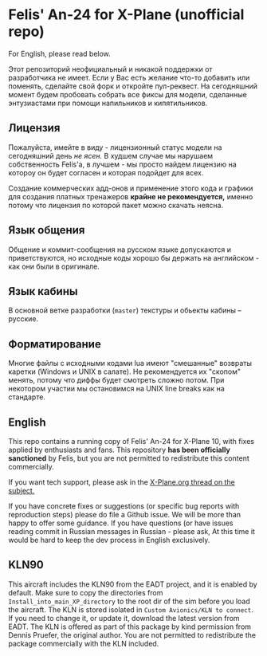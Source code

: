 # Felis' An-24 for X-Plane (unofficial repo)

For English, please read below.

Этот репозиторий неофициальный и никакой поддержки от разработчика не имеет. 
Если у Вас есть желание что-то добавить или поменять, сделайте свой форк и откройте пул-реквест.
На сегодняшний момент будем пробовать собрать все фиксы для модели, сделанные энтузиастами
при помощи напильников и кипятильников.

## Лицензия

Пожалуйста, имейте в виду - лицензионный статус модели на сегодняшний день _не ясен._
В худшем случае мы нарушаем собственность Felis'a, в лучшем - мы просто найдем лицензию
на котороу он будет согласен и которая подойдет для всех.

Создание коммерческих адд-онов и применение этого кода и графики для создания платных тренажеров
__крайне не рекомендуется,__ именно потому что лицензия по которой пакет можно скачать неясна.

## Язык общения

Общение и коммит-сообщения на русском языке допускаются и приветствуются, но исходные коды хорошо бы
держать на английском - как они были в оригинале.

## Язык кабины

В основной ветке разработки (`master`) текстуры и обьекты кабины – русские.

## Форматирование

Многие файлы с исходными кодами lua имеют "смешанные" возвраты каретки (Windows и UNIX в салате).
Не рекомендуется их "скопом" менять, потому что диффы будет смотреть сложно потом. При некотором
участии мы остановимся на UNIX line breaks как на стандарте.

## English

This repo contains a running copy of Felis' An-24 for X-Plane 10, with fixes applied by enthusiasts
and fans. This repository **has been officially sanctioned** by Felis, but you are not permitted
to redistribute this content commercially.

If you want tech support, please ask in the [X-Plane.org thread on the subject.](http://forums.x-plane.org/index.php?/forums/topic/115549-ann-an-24-grassroots-repo-on-github/)

If you have concrete fixes or suggestions (or specific bug reports with reproduction steps) please do file a Github issue.
We will be more than happy to offer some guidance. If you have questions (or have issues reading commit in Russian messages in Russian - please ask,
At this time it would be hard to keep the dev process in English exclusively.

## KLN90

This aircraft includes the KLN90 from the EADT project, and it is enabled by default. Make sure to copy the directories from `Install_into_main_XP_directory` to
the root dir of the sim before you load the aircraft. The KLN is stored isolated in `Custom Avionics/KLN to connect`. If you need to change it, or update it, download
the latest version from EADT. The KLN is offered as part of this package by kind permission from Dennis Pruefer, the original author. You are not permitted to
redistribute the package commercially with the KLN included.